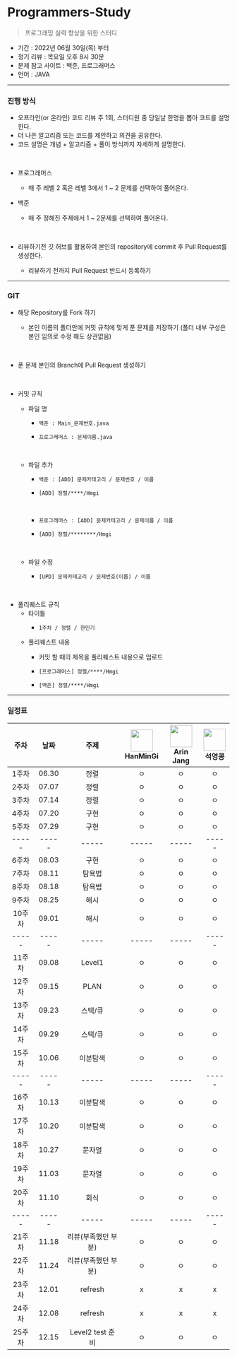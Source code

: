 # Programmers-Study
> 프로그래밍 실력 향상을 위한 스터디

- 기간 : 2022년 06월 30일(목) 부터
- 정기 리뷰 : 목요일 오후 8시 30분
- 문제 참고 사이트 : 백준, 프로그래머스
- 언어 : JAVA
***
### 진행 방식
- 오프라인(or 온라인) 코드 리뷰 주 1회, 스터디원 중 당일날 한명을 뽑아 코드를 설명한다.
- 더 나은 알고리즘 또는 코드를 제안하고 의견을 공유한다.
- 코드 설명은 개념 + 알고리즘 + 풀이 방식까지 자세하게 설명한다.
</br>

- 프로그래머스 

    - 매 주 레벨 2 혹은 레벨 3에서 1 ~ 2 문제를 선택하여 풀어온다.

- 백준
 
    - 매 주 정해진 주제에서 1 ~ 2문제를 선택하여 풀어온다.
</br>

- 리뷰하기전 깃 허브를 활용하여 본인의 repository에 commit 후 Pull Request를 생성한다.

    - 리뷰하기 전까지 Pull Request 반드시 등록하기

***

### GIT
- 해당 Repository를 Fork 하기

    - 본인 이름의 폴더안에 커밋 규칙에 맞게 푼 문제를 저장하기 (폴더 내부 구성은 본인 임의로 수정 해도 상관없음)
</br>

- 푼 문제 본인의 Branch에 Pull Request 생성하기
</br>

- 커밋 규칙
    - 파일 명
        -     백준 : Main_문제번호.java
        -     프로그래머스 : 문제이름.java
        </br>
        
    - 파일 추가
        -     백준 : [ADD] 문제카테고리 / 문제번호 / 이름
        -     [ADD] 정렬/****/Hmgi
        </br>
        
        -     프로그래머스 : [ADD] 문제카테고리 / 문제이름 / 이름
        -     [ADD] 정렬/********/Hmgi
    </br>
    
    - 파일 수정
    
        -     [UPD] 문제카테고리 / 문제번호(이름) / 이름
</br>

- 풀리퀘스트 규칙
    - 타이틀
        -     1주차 / 정렬 / 한민기
    
    - 풀리퀘스트 내용
        - 커밋 할 때의 제목을 풀리퀘스트 내용으로 업로드
        
        -     [프로그래머스] 정렬/****/Hmgi
        -     [백준] 정렬/****/Hmgi
***
### 일정표
| 주차 | 날짜 | 주제 |  <img src="https://avatars.githubusercontent.com/u/22022390?v=4" width="50" height="50"> </br> HanMinGi | <img src="https://avatars.githubusercontent.com/u/108451317?v=4" width="50" height="50"> </br> Arin Jang | <img src="https://avatars.githubusercontent.com/u/70892588?v=4" width="50" height="50"> </br> 석영콩  | 
| :--: | :--------------------------: | :--: | :-----------------: | :------:  | :---------:  |
| 1주차 | 06.30 | 정렬 | ㅇ | ㅇ | ㅇ |
| 2주차 | 07.07 | 정렬 | ㅇ | ㅇ | ㅇ |
| 3주차 | 07.14 | 정렬 | ㅇ | ㅇ | ㅇ |
| 4주차 | 07.20 | 구현 | ㅇ | ㅇ | ㅇ |
| 5주차 | 07.29 | 구현 | ㅇ | ㅇ | ㅇ |
|-----|-----|-----|-----|-----|-----|
| 6주차 | 08.03 | 구현 | ㅇ | ㅇ | ㅇ |
| 7주차 | 08.11 | 탐욕법 | ㅇ  | ㅇ | ㅇ |
| 8주차 | 08.18 | 탐욕법 | ㅇ | ㅇ | ㅇ |
| 9주차 | 08.25 | 해시 | ㅇ | ㅇ | ㅇ |
| 10주차 | 09.01 | 해시 | ㅇ | ㅇ | ㅇ |
|-----|-----|-----|-----|-----|-----|
| 11주차 | 09.08 | Level1 | ㅇ | ㅇ | ㅇ |
| 12주차 | 09.15 | PLAN | ㅇ | ㅇ | ㅇ |
| 13주차 | 09.23 | 스택/큐 | ㅇ | ㅇ | ㅇ |
| 14주차 | 09.29 | 스택/큐 | ㅇ | ㅇ | ㅇ |
| 15주차 | 10.06 | 이분탐색 | ㅇ | ㅇ | ㅇ |
|-----|-----|-----|-----|-----|-----|
| 16주차 | 10.13 | 이분탐색 | ㅇ | ㅇ | ㅇ |
| 17주차 | 10.20 | 이분탐색 | ㅇ | ㅇ | ㅇ |
| 18주차 | 10.27 | 문자열  | ㅇ | ㅇ | ㅇ |
| 19주차 | 11.03 | 문자열 | ㅇ | ㅇ | ㅇ |
| 20주차 | 11.10 | 회식 | ㅇ | ㅇ | ㅇ |
|-----|-----|-----|-----|-----|-----|
| 21주차 | 11.18 | 리뷰(부족했던 부분) | ㅇ | ㅇ | ㅇ |
| 22주차 | 11.24 | 리뷰(부족했던 부분) | ㅇ | ㅇ | ㅇ |
| 23주차 | 12.01 | refresh | x | x | x |
| 24주차 | 12.08 | refresh | x | x | x |
| 25주차 | 12.15 | Level2 test 준비 | ㅇ | ㅇ | ㅇ |


